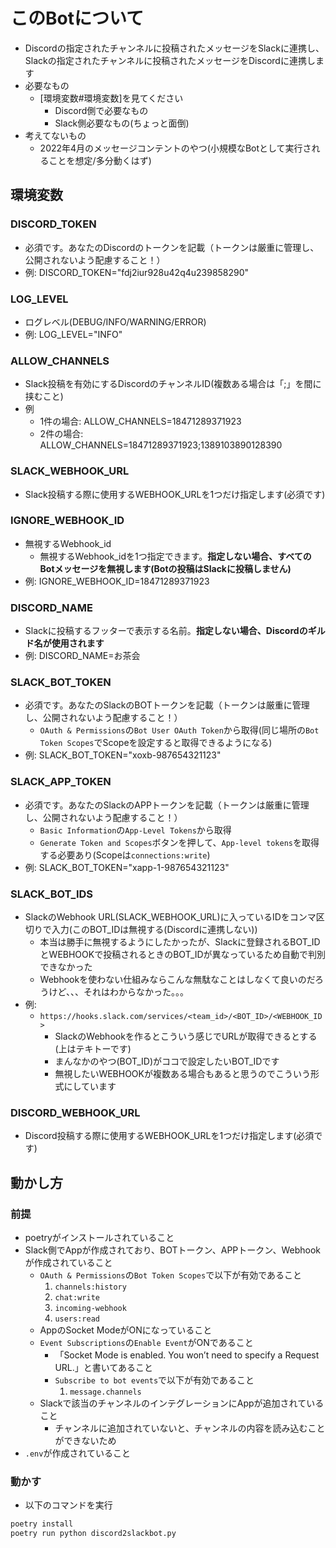 # このBotについて

- Discordの指定されたチャンネルに投稿されたメッセージをSlackに連携し、Slackの指定されたチャンネルに投稿されたメッセージをDiscordに連携します
- 必要なもの
  - [環境変数#環境変数]を見てください
    - Discord側で必要なもの
    - Slack側必要なもの(ちょっと面倒)
- 考えてないもの
  - 2022年4月のメッセージコンテントのやつ(小規模なBotとして実行されることを想定/多分動くはず)

## 環境変数

### DISCORD_TOKEN

- 必須です。あなたのDiscordのトークンを記載（トークンは厳重に管理し、公開されないよう配慮すること！）
- 例: DISCORD_TOKEN="fdj2iur928u42q4u239858290"

### LOG_LEVEL

- ログレベル(DEBUG/INFO/WARNING/ERROR)
- 例: LOG_LEVEL="INFO"

### ALLOW_CHANNELS

- Slack投稿を有効にするDiscordのチャンネルID(複数ある場合は「;」を間に挟むこと)
- 例
  - 1件の場合: ALLOW_CHANNELS=18471289371923
  - 2件の場合: ALLOW_CHANNELS=18471289371923;1389103890128390

### SLACK_WEBHOOK_URL

- Slack投稿する際に使用するWEBHOOK_URLを1つだけ指定します(必須です)

### IGNORE_WEBHOOK_ID

- 無視するWebhook_id
  - 無視するWebhook_idを1つ指定できます。**指定しない場合、すべてのBotメッセージを無視します(Botの投稿はSlackに投稿しません)**
- 例: IGNORE_WEBHOOK_ID=18471289371923

### DISCORD_NAME

- Slackに投稿するフッターで表示する名前。**指定しない場合、Discordのギルド名が使用されます**
- 例: DISCORD_NAME=お茶会

### SLACK_BOT_TOKEN

- 必須です。あなたのSlackのBOTトークンを記載（トークンは厳重に管理し、公開されないよう配慮すること！）
  - `OAuth & Permissions`の`Bot User OAuth Token`から取得(同じ場所の`Bot Token Scopes`でScopeを設定すると取得できるようになる)
- 例: SLACK_BOT_TOKEN="xoxb-987654321123"

### SLACK_APP_TOKEN

- 必須です。あなたのSlackのAPPトークンを記載（トークンは厳重に管理し、公開されないよう配慮すること！）
  - `Basic Information`の`App-Level Tokens`から取得
  - `Generate Token and Scopes`ボタンを押して、`App-level tokens`を取得する必要あり(Scopeは`connections:write`)
- 例: SLACK_BOT_TOKEN="xapp-1-987654321123"

### SLACK_BOT_IDS

- SlackのWebhook URL(SLACK_WEBHOOK_URL)に入っているIDをコンマ区切りで入力(このBOT_IDは無視する(Discordに連携しない))
  - 本当は勝手に無視するようにしたかったが、Slackに登録されるBOT_IDとWEBHOOKで投稿されるときのBOT_IDが異なっているため自動で判別できなかった
  - Webhookを使わない仕組みならこんな無駄なことはしなくて良いのだろうけど、、、それはわからなかった。。。
- 例:
  - `https://hooks.slack.com/services/<team_id>/<BOT_ID>/<WEBHOOK_ID>`
    - SlackのWebhookを作るとこういう感じでURLが取得できるとする(上はテキトーです)
    - まんなかのやつ(BOT_ID)がココで設定したいBOT_IDです
    - 無視したいWEBHOOKが複数ある場合もあると思うのでこういう形式にしています

### DISCORD_WEBHOOK_URL

- Discord投稿する際に使用するWEBHOOK_URLを1つだけ指定します(必須です)

## 動かし方

### 前提

- poetryがインストールされていること
- Slack側でAppが作成されており、BOTトークン、APPトークン、Webhookが作成されていること
  - `OAuth & Permissions`の`Bot Token Scopes`で以下が有効であること
    1. `channels:history`
    2. `chat:write`
    3. `incoming-webhook`
    4. `users:read`
  - AppのSocket ModeがONになっていること
  - `Event Subscriptions`の`Enable Event`がONであること
    - 「Socket Mode is enabled. You won’t need to specify a Request URL.」と書いてあること
    - `Subscribe to bot events`で以下が有効であること
      1. `message.channels`
  - Slackで該当のチャンネルのインテグレーションにAppが追加されていること
    - チャンネルに追加されていないと、チャンネルの内容を読み込むことができないため
- `.env`が作成されていること

### 動かす

- 以下のコマンドを実行

```sh
poetry install
poetry run python discord2slackbot.py
```
